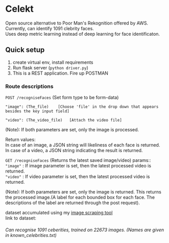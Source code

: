 # Celekt

Open source alternative to Poor Man's Rekognition offered by AWS. Currently, can identify 1091 clebrity faces.  
Uses deep metric learning instead of deep learning for face identificaton.

## Quick setup

1. create virtual env, install requirements
2. Run flask server (`python driver.py`)
3. This is a REST application. Fire up POSTMAN

### Route descriptions

`POST /recogniseFaces` (Set form type to be form-data)

```
"image": (The_file)    [Choose 'file' in the drop down that appears besides the key input field]
```

```
"video": (The_video_file)   [Attach the video file]
```

(Note): If both parameters are set, only the image is processed.

Return values:  
In case of an image, a JSON string will likeliness of each face is returned.  
In case of a video, a JSON string indicating the result is returned.

`GET /recogniseFaces` (Returns the latest saved image/video)
params::
`"image"` : If image parameter is set, then the latest processed video is returned.  
`"video"` : If video parameter is set, then the latest processed video is returned.

(Note): If both parameters are set, only the image is returned.
This returns the processed image.(A label for each bounded box for each face. The descriptions of the label are returned through the post request).

dataset accumulated using my [image scraping tool](https://github.com/gigatesseract/GImageScrape)  
link to dataset: [](https://drive.google.com/open?id=1NpuNBH6FNwPTXpxxPZ-xbqh3YhowcbF5)

###### Can recognise 1091 ceberities, trained on 22673 images. (Names are given in known_celebrities.txt)
